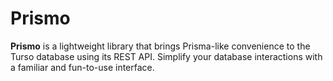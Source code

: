# Prismo

**Prismo** is a lightweight library that brings Prisma-like convenience to the Turso database using its REST API. Simplify your database interactions with a familiar and fun-to-use interface.
